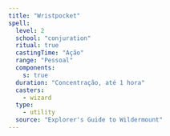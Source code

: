 ```yaml
---
title: "Wristpocket"
spell:
  level: 2
  school: "conjuration"
  ritual: true
  castingTime: "Ação"
  range: "Pessoal"
  components:
    s: true
  duration: "Concentração, até 1 hora"
  casters:
    - wizard
  type:
    - utility
  source: "Explorer's Guide to Wildermount"
---
```

